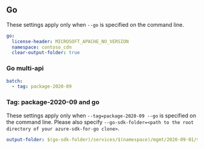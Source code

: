 ## Go

These settings apply only when `--go` is specified on the command line.

``` yaml $(go)
go:
  license-header: MICROSOFT_APACHE_NO_VERSION
  namespace: contoso_cdn
  clear-output-folder: true
```

### Go multi-api

``` yaml $(go) && $(multiapi)
batch:
  - tag: package-2020-09
```

### Tag: package-2020-09 and go

These settings apply only when `--tag=package-2020-09 --go` is specified on the command line.
Please also specify `--go-sdk-folder=<path to the root directory of your azure-sdk-for-go clone>`.

``` yaml $(tag) == 'package-2020-09' && $(go)
output-folder: $(go-sdk-folder)/services/$(namespace)/mgmt/2020-09-01/$(namespace)
```
